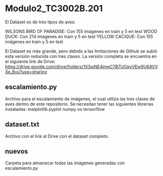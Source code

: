 # Modulo2_TC3002B.201
El Dataset es de tres tipos de aves: 

WILSONS BIRD OF PARADISE: Con 155 imágenes en train y 5 en test
WOOD DUCK: Con 214 imágenes en train y 5 en test
YELLOW CACIQUE: Con 155 imágenes en train y 5 en test

El Dataset es más grande, pero debido a las limitaciones de Github se subió esta versión reducida con tres clases. La versión completa se encuentra en el siguiente link de Drive: https://drive.google.com/drive/folders/1X3wNE4jmeC7B7UOqyVEw9U6AVVXe_8vu?usp=sharing

## escalamiento.py
Archivo para el escalamiento de imágenes, el cual utiliza las tres clases de aves dentro de este repositorio.
Se necesitan tener las siguientes librerías instaladas:
matplotlib.pyplot
numpy
os
tensorflow

## dataset.txt 
Archivo con el link al Drive con el dataset completo.

## nuevos
Carpeta para almanecar todas las imágenes generadas con escalamiento.py

